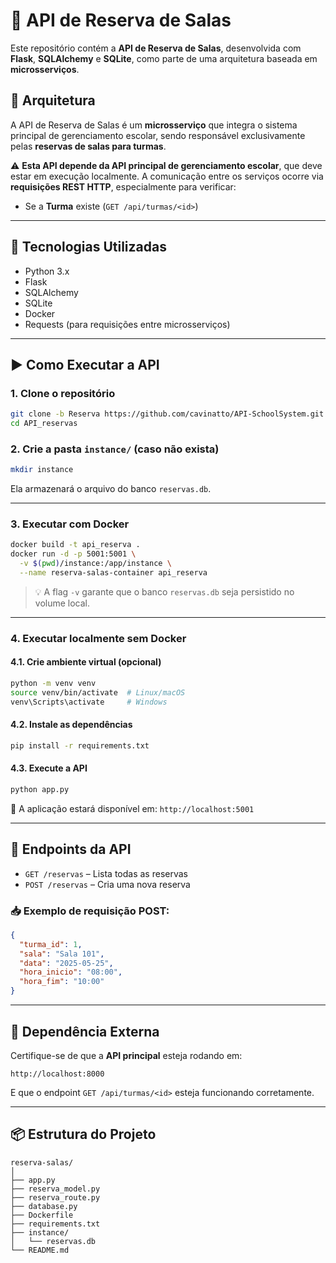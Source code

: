 # 🏫 API de Reserva de Salas

Este repositório contém a **API de Reserva de Salas**, desenvolvida com **Flask**, **SQLAlchemy** e **SQLite**, como parte de uma arquitetura baseada em **microsserviços**.

## 🧩 Arquitetura

A API de Reserva de Salas é um **microsserviço** que integra o sistema principal de gerenciamento escolar, sendo responsável exclusivamente pelas **reservas de salas para turmas**.

⚠️ **Esta API depende da API principal de gerenciamento escolar**, que deve estar em execução localmente. A comunicação entre os serviços ocorre via **requisições REST HTTP**, especialmente para verificar:

- Se a **Turma** existe (`GET /api/turmas/<id>`)

---

## 🚀 Tecnologias Utilizadas

- Python 3.x
- Flask
- SQLAlchemy
- SQLite
- Docker
- Requests (para requisições entre microsserviços)

---

## ▶️ Como Executar a API

### 1. Clone o repositório

```bash
git clone -b Reserva https://github.com/cavinatto/API-SchoolSystem.git 
cd API_reservas
```

### 2. Crie a pasta `instance/` (caso não exista)

```bash
mkdir instance
```

Ela armazenará o arquivo do banco `reservas.db`.

---

### 3. Executar com Docker

```bash
docker build -t api_reserva .
docker run -d -p 5001:5001 \
  -v $(pwd)/instance:/app/instance \
  --name reserva-salas-container api_reserva
```

> 💡 A flag `-v` garante que o banco `reservas.db` seja persistido no volume local.

---

### 4. Executar localmente sem Docker

#### 4.1. Crie ambiente virtual (opcional)

```bash
python -m venv venv
source venv/bin/activate  # Linux/macOS
venv\Scripts\activate     # Windows
```

#### 4.2. Instale as dependências

```bash
pip install -r requirements.txt
```

#### 4.3. Execute a API

```bash
python app.py
```

📍 A aplicação estará disponível em: `http://localhost:5001`

---

## 📡 Endpoints da API

- `GET /reservas` – Lista todas as reservas
- `POST /reservas` – Cria uma nova reserva

### 📥 Exemplo de requisição POST:

```json
{
  "turma_id": 1,
  "sala": "Sala 101",
  "data": "2025-05-25",
  "hora_inicio": "08:00",
  "hora_fim": "10:00"
}
```

---

## 🔗 Dependência Externa

Certifique-se de que a **API principal** esteja rodando em:

```
http://localhost:8000
```

E que o endpoint `GET /api/turmas/<id>` esteja funcionando corretamente.

---

## 📦 Estrutura do Projeto

```
reserva-salas/
│
├── app.py
├── reserva_model.py
├── reserva_route.py
├── database.py
├── Dockerfile
├── requirements.txt
├── instance/
│   └── reservas.db
└── README.md
```
